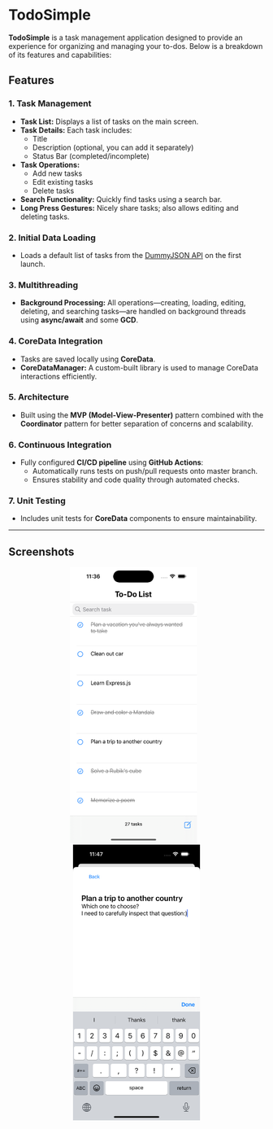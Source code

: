 # TodoSimple

**TodoSimple** is a task management application designed to provide an experience for organizing and managing your to-dos. Below is a breakdown of its features and capabilities:

## Features

### 1. Task Management
- **Task List:** Displays a list of tasks on the main screen.
- **Task Details:** Each task includes:
  - Title  
  - Description (optional, you can add it separately)  
  - Status Bar (completed/incomplete)
- **Task Operations:**
  - Add new tasks
  - Edit existing tasks
  - Delete tasks
- **Search Functionality:** Quickly find tasks using a search bar.
- **Long Press Gestures:** Nicely share tasks; also allows editing and deleting tasks.

### 2. Initial Data Loading
- Loads a default list of tasks from the [DummyJSON API](https://dummyjson.com/todos) on the first launch.

### 3. Multithreading
- **Background Processing:** All operations—creating, loading, editing, deleting, and searching tasks—are handled on background threads using **async/await** and some **GCD**.

### 4. CoreData Integration
- Tasks are saved locally using **CoreData**.
- **CoreDataManager:** A custom-built library is used to manage CoreData interactions efficiently.

### 5. Architecture
- Built using the **MVP (Model-View-Presenter)** pattern combined with the **Coordinator** pattern for better separation of concerns and scalability.

### 6. Continuous Integration
- Fully configured **CI/CD pipeline** using **GitHub Actions**:
  - Automatically runs tests on push/pull requests onto master branch.
  - Ensures stability and code quality through automated checks.

### 7. Unit Testing
- Includes unit tests for **CoreData** components to ensure maintainability.

---

## Screenshots

<p align="center">
  <img src="Screenshots/Screenshot1.png" alt="Main Screen" width="250"/>
  &nbsp;&nbsp;
  <img src="Screenshots/Screenshot2.png" alt="Task Details" width="250"/>
</p>
